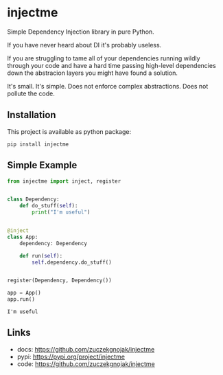 # injectme

Simple Dependency Injection library in pure Python.

If you have never heard about DI it's probably useless.

If you are struggling to tame all of your dependencies running wildly through your code and have a hard time passing high-level dependencies down the abstracion layers you might have found a solution.

It's small. It's simple. Does not enforce complex abstractions. Does not pollute the code.

## Installation
This project is available as python package:

```
pip install injectme
```

## Simple Example

```python
from injectme import inject, register


class Dependency:
    def do_stuff(self):
        print("I'm useful")


@inject
class App:
    dependency: Dependency

    def run(self):
        self.dependency.do_stuff()


register(Dependency, Dependency())

app = App()
app.run()
```
```
I'm useful
```

## Links

- docs: https://github.com/zuczekgnojak/injectme
- pypi: https://pypi.org/project/injectme
- code: https://github.com/zuczekgnojak/injectme

